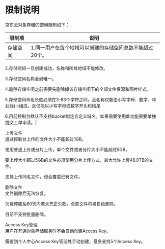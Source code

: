 # 限制说明

京东云对象存储的使用限制如下：

|限制项|说明|
|-|-|
|存储空间|1.同一用户在每个地域可以创建的存储空间总数不能超过20个。

2.存储空间一旦创建成功，名称和所处地域不能修改。

3.存储空间名称全局唯一。

4.删除存储空间之前需要先删除掉该存储空间下的全部文件资源和图片样式。

5.存储空间命名长度必须在3-63个字符之间，且名称仅能由小写字母、数字、中划线(-)组成，且仅能以小写字母或数字开头和结尾

6.目前控制台默认不支持bucket绑定自定义域名，如果需要使用此功能需要单独提交工单申请。|


上传文件	
通过控制台上传的文件大小不能超过1GB。

使用普通上传或分片上传，单个文件或者分片大小不能超过5GB。

要上传大小超过5GB的文件必须使用分片上传方式，最大允许上传48.8TB的文件。

支持上传同名文件，但会覆盖已有文件。

删除文件	
文件删除后无法恢复。

欠费停服后60天内若未充正欠款，全部文件将被自动删除。

目前不支持批量删除。

Access Key管理	
用户在开通对象存储服务时不会自动创建Access Key。

需要到个人中心Access Key管理处手动创建，最多支持5个Access Key。
